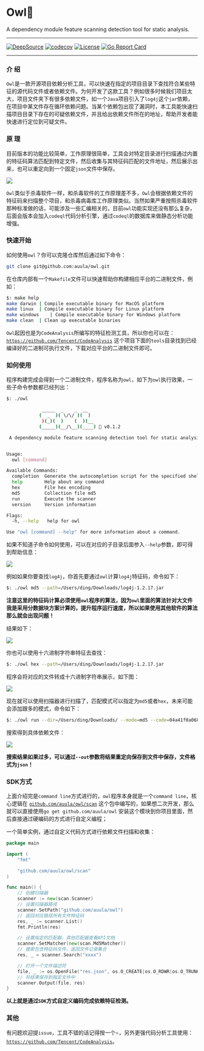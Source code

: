 # Owl🦉

A dependency module feature scanning detection tool for static analysis.

---

[![DeepSource](https://deepsource.io/gh/auula/owl.svg/?label=active+issues&show_trend=true&token=2dqhjlFmox_IfR5zuVpSv64Q)](https://deepsource.io/gh/auula/owl/?ref=repository-badge)
[![codecov](https://codecov.io/gh/auula/owl/branch/main/graph/badge.svg?token=0i8L7DuJlK)](https://codecov.io/gh/auula/owl)
[![License](https://img.shields.io/badge/license-MIT-db5149.svg)](https://github.com/auula/owl/blob/master/LICENSE)
[![Go Report Card](https://goreportcard.com/badge/github.com/auula/owl)](https://goreportcard.com/report/github.com/auula/owl)

---

### 介 绍

`Owl`是一款开源项目依赖分析工具，可以快速在指定的项目目录下查找符合某些特征的源代码文件或者依赖文件。为何开发了这款工具？例如很多时候我们项目太大，项目文件夹下有很多依赖文件，如一个`Java`项目引入了`log4j`这个`jar`依赖，在项目中某文件存在循环依赖问题。当某个依赖包出现了漏洞时，本工具能快速扫描项目目录下存在的可疑依赖文件，并且给出依赖文件所在的地址，帮助开发者能快速进行定位到可疑文件。


### 原 理

目前版本的功能比较简单，工作原理很简单，工具会对特定目录进行扫描通过内置的特征码算法匹配到特定文件，然后收集与其特征码匹配的文件地址，然后展示出来，也可以重定向到一个固定`json`文件中保存。

![](https://tva1.sinaimg.cn/large/e6c9d24egy1h2yvkgtmbwj20lo0ca0tl.jpg)

`Owl`类似于杀毒软件一样，和杀毒软件的工作原理差不多，`Owl`会根据依赖文件的特征码来扫描整个项目，和杀毒病毒库工作原理类似。当然如果严重按照杀毒软件那种标准做的话，可能涉及一些汇编相关的，目前`owl`功能实现还没有那么复杂，后面会版本会加入`codeql`代码分析引擎，通过`codeql`的数据库来做静态分析功能增强。

### 快速开始

如何使用`owl`？你可以克隆仓库然后通过如下命令：

```bash
git clone git@github.com:auula/owl.git
```
在仓库内部有一个`Makefile`文件可以快速帮助你构建相应平台的二进制文件，例如：

```bash
$: make help
make darwin	| Compile executable binary for MacOS platform
make linux	| Compile executable binary for Linux platform
make windows	| Compile executable binary for Windows platform
make clean	| Clean up executable binaries
```

`Owl`起因也是为`CodeAnalysis`所编写的特征检测工具，所以你也可以在：[`https://github.com/Tencent/CodeAnalysis`](https://github.com/Tencent/CodeAnalysis/tree/main/tools/owl) 这个项目下面的`tools`目录找到已经编译好的二进制可执行文件，下载对应平台的二进制文件即可。

### 如何使用

程序构建完成会得到一个二进制文件，程序名称为`owl`，如下为`owl`执行效果，一些子命令参数都已经列出：

```bash
$: ./owl

			 _____  _    _  __
			(  _  )( \/\/ )(  )
			 )(_)(  )    (  )(__
			(_____)(__/\__)(____) 🦉 v0.1.2

 A dependency module feature scanning detection tool for static analysis.


Usage:
  owl [command]

Available Commands:
  completion  Generate the autocompletion script for the specified shell
  help        Help about any command
  hex         File hex encoding
  md5         Collection file md5
  run         Execute the scanner
  version     Version information

Flags:
  -h, --help   help for owl

Use "owl [command] --help" for more information about a command.
```

如果不知道子命令如何使用，可以在对应的子目录后面参入`--help`参数，即可得到帮助信息：

![](https://tva1.sinaimg.cn/large/e6c9d24egy1h2yz0laxdyj22ax0u07bb.jpg)

例如如果你要查找`log4j`，你首先要通过`owl`计算`log4j`特征码，命令如下：

```bash
$: ./owl md5 --path=/Users/ding/Downloads/log4j-1.2.17.jar
```

**注意这里的特征码计算必须使用`owl`程序的算法，因为`owl`里面的算法针对大文件我是采用分数据块方案计算的，提升程序运行速度，所以如果使用其他软件的算法那么就会出现问题！**

结果如下：

![](https://tva1.sinaimg.cn/large/e6c9d24egy1h2yz54cg72j22gm0e0af2.jpg)

你也可以使用十六进制字符串特征去查找：

```bash
$: ./owl hex --path=/Users/ding/Downloads/log4j-1.2.17.jar
```

程序会将对应的文件转成十六进制字符串展示，如下图：

![](https://tva1.sinaimg.cn/large/e6c9d24egy1h2yz7v68cbj217g0u0h0x.jpg)

现在就可以使用扫描器进行扫描了，匹配模式可以指定为`md5`或者`hex`，未来可能会添加跟多的模式，命令如下：

```bash
$: ./owl run --dir=/Users/ding/Downloads/ --mode=md5 --code=04a41f0a068986f0f73485cf507c0f40
```

搜索得到具体依赖文件：

![](https://tva1.sinaimg.cn/large/e6c9d24egy1h2yze6emx3j21yq0dajwn.jpg)


**搜索结果如果过多，可以通过`--out`参数将结果重定向保存到文件中保存，文件格式为`json`！**

### SDK方式

上面介绍完是`command line`方式进行的，`owl`程序本身就是一个`command line`，核心逻辑在 [`github.com/auula/owl/scan`](https://github.com/auula/owl/tree/main/scan) 这个包中编写的，如果想二次开发，那么就可以直接使用`go get github.com/auula/owl` 安装这个模块到你项目里面，然后直接通过硬编码的方式进行自定义编程；


一个简单实例，通过自定义代码方式进行依赖文件扫描和收集：


```go
package main

import (
    "fmt"

    "github.com/auula/owl/scan"
)

func main() {
    // 创建扫描器
    scanner := new(scan.Scanner)
    // 设置扫描器路径     
    scanner.SetPath("github.com/auula/owl") 
    // 返回对应路径所有文件特征码
    res, _ := scanner.List() 
    fmt.Println(res)

    // 设置指定的匹配器，其他匹配器查看API文档
    scanner.SetMatcher(new(scan.Md5Matcher))
    // 搜索包含特征码文件，返回文件记录集合
    res, _ = scanner.Search("xxxx")

    // 打开一个文件描述符
    file, _ := os.OpenFile("res.json", os.O_CREATE|os.O_RDWR|os.O_TRUNC, 0666)
    // 将结果保存到指定文件中
    scanner.Output(file, res)
}
```

**以上就是通过`SDK`方式自定义编码完成依赖特征检测。**


### 其他

有问题欢迎提`issue`，工具不错的话记得按一个`⭐`，另外更强代码分析工具使用：[`https://github.com/Tencent/CodeAnalysis`](https://github.com/Tencent/CodeAnalysis)。
